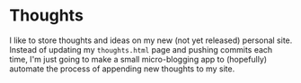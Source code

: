 # Thoughts
I like to store thoughts and ideas on my new (not yet released) personal site. Instead of updating my `thoughts.html` page and pushing commits each time, I'm just going to make a small micro-blogging app to (hopefully) automate the process of appending new thoughts to my site.
